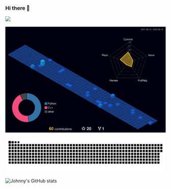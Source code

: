 ### Hi there 👋

<!--
**johnnyhoichuen/johnnyhoichuen** is a ✨ _special_ ✨ repository because its `README.md` (this file) appears on your GitHub profile.

Here are some ideas to get you started:

- 🔭 I’m currently working on ...
- 🌱 I’m currently learning ...
- 👯 I’m looking to collaborate on ...
- 🤔 I’m looking for help with ...
- 💬 Ask me about ...
- 📫 How to reach me: ...
- 😄 Pronouns: ...
- ⚡ Fun fact: ...
-->

[![](https://img.shields.io/badge/Medium%20Blog-johnny0116-blue)](https://medium.com/@johnny0116)

[![github-active](./profile-3d-contrib/profile-night-view.svg)](https://github.com/johnnyhoichuen)

[![snake](./assets/github-contribution-grid-snake.svg)](https://github.com/johnnyhoichuen)

![Johnny's GitHub stats](https://github-readme-stats.vercel.app/api?username=johnnyhoichuen&count_private=true)
